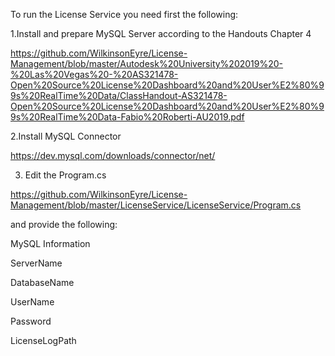 To run the License Service you need first the following:

1.Install and prepare MySQL Server according to the Handouts Chapter 4

https://github.com/WilkinsonEyre/License-Management/blob/master/Autodesk%20University%202019%20-%20Las%20Vegas%20-%20AS321478-Open%20Source%20License%20Dashboard%20and%20User%E2%80%99s%20RealTime%20Data/ClassHandout-AS321478-Open%20Source%20License%20Dashboard%20and%20User%E2%80%99s%20RealTime%20Data-Fabio%20Roberti-AU2019.pdf

2.Install MySQL Connector 

https://dev.mysql.com/downloads/connector/net/

3. Edit the Program.cs

https://github.com/WilkinsonEyre/License-Management/blob/master/LicenseService/LicenseService/Program.cs

 and provide the following:

MySQL Information 

ServerName 

DatabaseName 

UserName

Password

LicenseLogPath 
